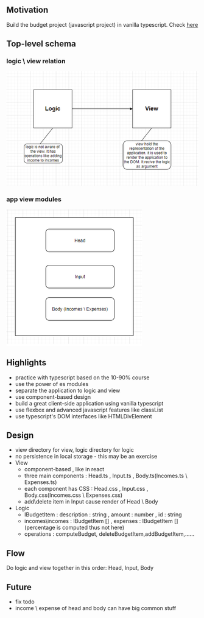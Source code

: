 <h2>Motivation</h2>
Build the budget project (javascript project) in vanilla typescript. Check <a href='https://www.youtube.com/watch?v=z4cYVYMJs80&list=PLT6u32ApxFVBRo-wCMmwdp2c66GscEDy6&index=1'>here</a>

<h2>Top-level schema</h2>

<h3>logic \ view relation</h3>

![Screenshot](./figs/top-level-schema.png)

<h3>app view modules</h3>

![Screenshot](./figs/app-modules.png)

<h2>Highlights</h2>
<ul>
<li>practice with typescript based on the 10-90% course</li>
<li>use the power of es modules</li>
<li>separate the application to logic and view</li>
<li>use component-based design</li>
<li>build a great client-side application using vanilla typescript
</li>
<li>use flexbox and advanced javascript features like classList</li>
<li>use typescript's DOM interfaces like HTMLDivElement</li>
</ul>

<h2>Design</h2>
<ul>
<li>view directory for view, logic directory for logic
</li>
<li>no persistence in local storage - this may be an exercise</li>
<li>View
<ul>
<li>component-based , like in react</li>
<li>three main components : Head.ts , Input.ts , Body.ts(Incomes.ts \ Expenses.ts)</li>
<li>each component has CSS : Head.css , Input.css , Body.css(Incomes.css \ Expenses.css)</li>
<li>add\delete item in Input cause render of Head \ Body</li>
</ul>   
</li>
<li>Logic
<ul>
<li>IBudgetItem : description : string , amount : number , id : string</li>
<li>incomes\incomes : IBudgetItem [] , expenses : IBudgetItem [] (percentage is computed thus not here)</li>
<li>operations : computeBudget, deleteBudgetItem,addBudgetItem,......
</ul>
 </li>
</ul>

<h2>Flow</h2>
Do logic and view together in this order: Head, Input, Body

<h2>Future</h2>
<ul>
<li>fix todo</li>
<li>income \ expense of head and body can have big common stuff</li>
</ul>
